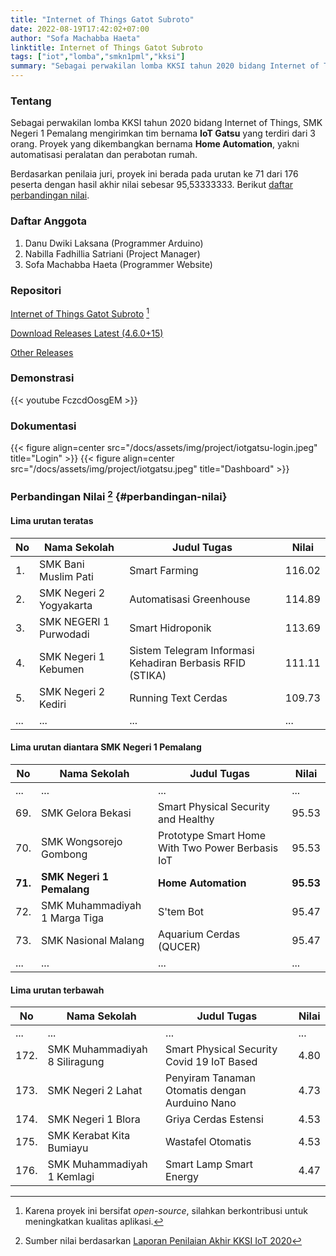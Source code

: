```yaml
---
title: "Internet of Things Gatot Subroto"
date: 2022-08-19T17:42:02+07:00
author: "Sofa Machabba Haeta"
linktitle: Internet of Things Gatot Subroto
tags: ["iot","lomba","smkn1pml","kksi"]
summary: "Sebagai perwakilan lomba KKSI tahun 2020 bidang Internet of Things, SMK Negeri 1 Pemalang mengirimkan tim bernama **IoT Gatsu** yang terdiri dari 3 orang. Proyek yang dikembangkan bernama **Home Automation** yakni automatisasi peralatan dan perabotan rumah."
---
```


### Tentang
Sebagai perwakilan lomba KKSI tahun 2020 bidang Internet of Things, SMK Negeri 1 Pemalang mengirimkan tim bernama **IoT Gatsu** yang terdiri dari 3 orang. Proyek yang dikembangkan bernama **Home Automation**, yakni automatisasi peralatan dan perabotan rumah.

Berdasarkan penilaia juri, proyek ini berada pada urutan ke 71 dari 176 peserta dengan hasil akhir nilai sebesar 95,53333333. Berikut [daftar perbandingan nilai](#perbandingan-nilai).

### Daftar Anggota
1. Danu Dwiki Laksana (Programmer Arduino)
2. Nabilla Fadhillia Satriani (Project Manager)
3. Sofa Machabba Haeta (Programmer Website)

### Repositori
[Internet of Things Gatot Subroto](https://github.com/sofaemha/iot-gatsu) [^repository]

[Download Releases Latest (4.6.0+15)](https://github.com/sofaemha/iot-gatsu/tree/refs/tags/4.6.0%2B15)

[Other Releases](https://github.com/sofaemha/iot-gatsu/releases)

### Demonstrasi
{{< youtube FczcdOosgEM >}}

### Dokumentasi
{{< figure align=center src="/docs/assets/img/project/iotgatsu-login.jpeg" title="Login" >}}
{{< figure align=center src="/docs/assets/img/project/iotgatsu.jpeg" title="Dashboard" >}}

### Perbandingan Nilai [^penilaian-akhir] {#perbandingan-nilai}

#### Lima urutan teratas
| No | Nama Sekolah | Judul Tugas | Nilai |
| - | - | - | - |
| 1. | SMK Bani Muslim Pati | Smart Farming | 116.02 |
| 2. | SMK Negeri 2 Yogyakarta | Automatisasi Greenhouse  | 114.89 |
| 3. | SMK NEGERI 1 Purwodadi | Smart Hidroponik | 113.69 |
| 4. | SMK Negeri 1 Kebumen | Sistem Telegram Informasi Kehadiran Berbasis RFID (STIKA) | 111.11 |
| 5. | SMK Negeri 2 Kediri | Running Text Cerdas | 109.73 |
| ... | ... | ... | ... |

#### Lima urutan diantara SMK Negeri 1 Pemalang
| No | Nama Sekolah | Judul Tugas | Nilai |
| - | - | - | - |
| ... | ... | ... | ... |
| 69. | SMK Gelora Bekasi | Smart Physical Security and Healthy | 95.53 |
| 70. | SMK Wongsorejo Gombong | Prototype Smart Home With Two Power Berbasis IoT | 95.53 |
| **71.** | **SMK Negeri 1 Pemalang** | **Home Automation** | **95.53** |
| 72. | SMK Muhammadiyah 1 Marga Tiga | S'tem Bot | 95.47 |
| 73. | SMK Nasional Malang | Aquarium Cerdas (QUCER) | 95.47 |
| ... | ... | ... | ... |

#### Lima urutan terbawah
| No | Nama Sekolah | Judul Tugas | Nilai |
| - | - | - | - |
| ... | ... | ... | ... |
| 172. | SMK Muhammadiyah 8 Siliragung | Smart Physical Security Covid 19 IoT Based | 4.80 |
| 173. | SMK Negeri 2 Lahat | Penyiram Tanaman Otomatis dengan Aurduino Nano | 4.73 |
| 174. | SMK Negeri 1 Blora | Griya Cerdas Estensi |	4.53 |
| 175. | SMK Kerabat Kita Bumiayu | Wastafel Otomatis | 4.53 |
| 176. | SMK Muhammadiyah 1 Kemlagi | Smart Lamp Smart Energy | 4.47 |

[^repository]: Karena proyek ini bersifat *open-source*, silahkan berkontribusi untuk meningkatkan kualitas aplikasi.
[^penilaian-akhir]: Sumber nilai berdasarkan [Laporan Penilaian Akhir KKSI IoT 2020](https://view.officeapps.live.com/op/view.aspx?src=http%3A%2F%2Fkurikulum.ditpsmk.net%2Fassets%2Ffiles%2Fkksi%2Fiot%2FLAPORAN%2520PENILAIAN%2520AKHIR%2520KKSI%2520IOT%25202020.xlsx&wdOrigin=BROWSELINK)
